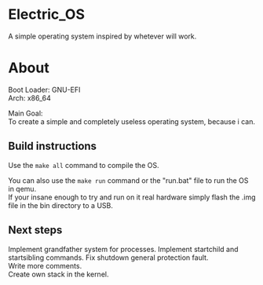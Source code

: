 # Electric_OS  
  
A simple operating system inspired by whetever will work.  

# About  
Boot Loader: GNU-EFI  
Arch: x86_64  
   
Main Goal:   
To create a simple and completely useless operating system, because i can.  
  
## Build instructions   

Use the ```make all``` command to compile the OS.  

You can also use the ```make run``` command or the "run.bat" file to run the OS in qemu.  
If your insane enough to try and run on it real hardware simply flash the .img file in the bin directory to a USB.

## Next steps 

Implement grandfather system for processes.
Implement startchild and startsibling commands.
Fix shutdown general protection fault.  
Write more comments.  
Create own stack in the kernel.  
